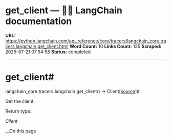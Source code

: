 # get_client — 🦜🔗 LangChain  documentation

**URL:** https://python.langchain.com/api_reference/core/tracers/langchain_core.tracers.langchain.get_client.html
**Word Count:** 10
**Links Count:** 135
**Scraped:** 2025-07-21 07:54:58
**Status:** completed

---

# get\_client\#

langchain\_core.tracers.langchain.get\_client\(\) → Client[\[source\]](https://python.langchain.com/api_reference/_modules/langchain_core/tracers/langchain.html#get_client)\#     

Get the client.

Return type:     

_Client_

__On this page